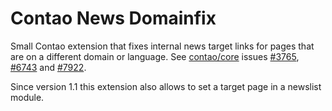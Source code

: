 Contao News Domainfix
=====================

Small Contao extension that fixes internal news target links for pages that are on a different domain or language. See [contao/core](https://github.com/contao/core) issues [#3765](https://github.com/contao/core/issues/3765#issuecomment-102825299), [#6743](https://github.com/contao/core/issues/6743) and [#7922](https://github.com/contao/core/issues/7922). 

Since version 1.1 this extension also allows to set a target page in a newslist module.
